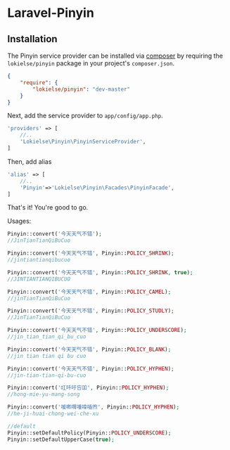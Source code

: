 Laravel-Pinyin
==========

## Installation

The Pinyin service provider can be installed via [composer](http://getcomposer.org) by requiring the `lokielse/pinyin` package in your project's `composer.json`.

```json
{
    "require": {
        "lokielse/pinyin": "dev-master"
    }
}
```

Next, add the service provider to `app/config/app.php`.

```php
'providers' => [
    //..
    'Lokielse\Pinyin\PinyinServiceProvider',
]
```

Then, add alias
```php
'alias' => [
    //..
    'Pinyin'=>'Lokielse\Pinyin\Facades\PinyinFacade',
]

```

That's it! You're good to go.

Usages:
```php
Pinyin::convert('今天天气不错');
//JinTianTianQiBuCuo

Pinyin::convert('今天天气不错', Pinyin::POLICY_SHRINK);
//jintiantianqibucuo

Pinyin::convert('今天天气不错', Pinyin::POLICY_SHRINK, true);
//JINTIANTIANQIBUCUO

Pinyin::convert('今天天气不错', Pinyin::POLICY_CAMEL);
//jinTianTianQiBuCuo

Pinyin::convert('今天天气不错', Pinyin::POLICY_STUDLY);
//JinTianTianQiBuCuo

Pinyin::convert('今天天气不错', Pinyin::POLICY_UNDERSCORE);
//jin_tian_tian_qi_bu_cuo

Pinyin::convert('今天天气不错', Pinyin::POLICY_BLANK);
//jin tian tian qi bu cuo

Pinyin::convert('今天天气不错', Pinyin::POLICY_HYPHEN);
//jin-tian-tian-qi-bu-cuo

Pinyin::convert('叿吀吁吂吅', Pinyin::POLICY_HYPHEN);
//hong-mie-yu-mang-song

Pinyin::convert('喛喞喟喠喡喢喣', Pinyin::POLICY_HYPHEN);
//he-ji-huai-chong-wei-che-xu

//default
Pinyin::setDefaultPolicy(Pinyin::POLICY_UNDERSCORE);
Pinyin::setDefaultUpperCase(true);


```

